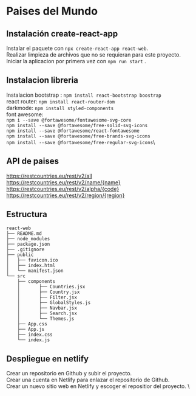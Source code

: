# Paises del Mundo

## Instalación create-react-app
  Instalar el paquete con `npx create-react-app react-web`. \
  Realizar limpieza de archivos que no se requieran para este proyecto. \
  Iniciar la aplicacion por primera vez con `npm run start` .

## Instalacion libreria
Instalacion bootstrap : `npm install react-bootstrap boostrap` \
react router: `npm install react-router-dom` \
darkmode: `npm install styled-components` \
font awesome: \
    `npm i --save @fortawesome/fontawesome-svg-core`\
    `npm install --save @fortawesome/free-solid-svg-icons`\
    `npm install --save @fortawesome/react-fontawesome`\
    `npm install --save @fortawesome/free-brands-svg-icons`\
    `npm install --save @fortawesome/free-regular-svg-icons`\


## API de paises 
  https://restcountries.eu/rest/v2/all \
  https://restcountries.eu/rest/v2/name/{name} \
  https://restcountries.eu/rest/v2/alpha/{code} \
  https://restcountries.eu/rest/v2/region/{region} 

## Estructura
```
react-web
├── README.md
├── node_modules
├── package.json
├── .gitignore
├── public
│   ├── favicon.ico
│   ├── index.html
│   └── manifest.json
└── src
    ├── components
    │       ├── Countries.jsx 
    │       ├── Country.jsx 
    │       ├── Filter.jsx 
    │       ├── GlobalStyles.js
    │       ├── Navbar.jsx 
    │       ├── Search.jsx 
    │       └── Themes.js
    ├── App.css
    ├── App.js
    ├── index.css
    └── index.js
```


## Despliegue en netlify
  Crear un repositorio en Github y subir el proyecto. \
  Crear una cuenta en Netlify para enlazar el repositorio de Github. \
  Crear un nuevo sitio web en Netlify y escoger el repositior del proyecto. \ 
  









